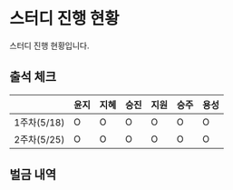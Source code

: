 # 스터디 진행 현황

스터디 진행 현황입니다.

## 출석 체크

|   |윤지|지혜|승진|지원|승주|용성|
|---|---|---|---|---|---|---|
|1주차(5/18)|O  |O  |O  |O  |O  |O  |
|2주차(5/25)|O  |O  |O  |O  |O  |O  |

## 벌금 내역
